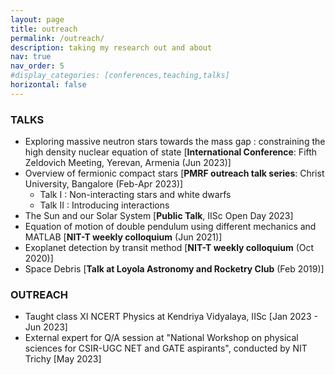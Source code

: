 ```yaml
---
layout: page
title: outreach
permalink: /outreach/
description: taking my research out and about
nav: true
nav_order: 5
#display_categories: [conferences,teaching,talks]
horizontal: false
---
```


### TALKS
- Exploring massive neutron stars towards the mass gap : constraining the high density nuclear equation of state [**International Conference**: Fifth Zeldovich Meeting, Yerevan, Armenia (Jun 2023)]
- Overview of fermionic compact stars [**PMRF outreach talk series**: Christ University, Bangalore (Feb-Apr 2023)]
    - Talk I : Non-interacting stars and white dwarfs
    - Talk II : Introducing interactions
- The Sun and our Solar System [**Public Talk**, IISc Open Day 2023]
- Equation of motion of double pendulum using different mechanics and MATLAB [**NIT-T weekly colloquium** (Jun 2021)]
- Exoplanet detection by transit method [**NIT-T weekly colloquium** (Oct 2020)]
- Space Debris [**Talk at Loyola Astronomy and Rocketry Club** (Feb 2019)]

### OUTREACH
- Taught class XI NCERT Physics at Kendriya Vidyalaya, IISc [Jan 2023 - Jun 2023]
- External expert for Q/A session at "National Workshop on physical sciences for CSIR-UGC NET and GATE aspirants", conducted by NIT Trichy [May 2023] 